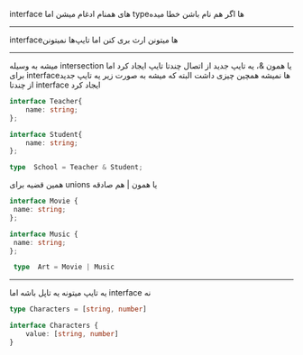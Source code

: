 interface های همنام ادغام میشن
اما typeها اگر هم نام باشن خطا میده

---------------
interfaceها میتونن ارث بری کنن 
اما تایپ‌ها نمیتونن

------------
میشه به وسیله intersection یا همون &، یه تایپ جدید از اتصال چندتا تایپ ایجاد کرد
اما برای interfaceها نمیشه همچین چیزی داشت البته که میشه به صورت زیر یه تایپ جدید از چندتا interface ایجاد کرد
```ts
interface Teacher{
	name: string;
};

interface Student{
	name: string;
};

type  School = Teacher & Student;
```

همین قضیه برای unions یا همون | هم صادقه
```ts
interface Movie {
 name: string;
};

interface Music {
 name: string;
};

 type  Art = Movie | Music 
```

------------
یه تایپ میتونه یه تاپل باشه اما interface نه
```ts
type Characters = [string, number]
```

```ts
interface Characters {
	value: [string, number]
}
```
